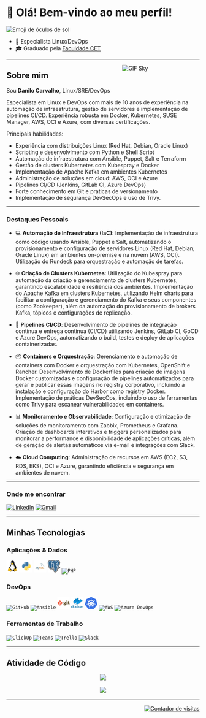 # 👋 Olá! Bem-vindo ao meu perfil!

<img width="30" src="https://emojis.slackmojis.com/emojis/images/1531849430/4246/blob-sunglasses.gif?1531849430" alt="Emoji de óculos de sol" />

- 👷 Especialista Linux/DevOps
- 🎓 Graduado pela [Faculdade CET](http://www.cet.edu.br/)

---

<img align="right" width="40%" src="https://media2.giphy.com/media/xT3i1acWS2AQRKHgZi/giphy.gif" alt="GIF Sky" />

## Sobre mim

Sou **Danilo Carvalho**, Linux/SRE/DevOps

Especialista em Linux e DevOps com mais de 10 anos de experiência na automação de infraestrutura, gestão de servidores e implementação de pipelines CI/CD. Experiência robusta em Docker, Kubernetes, SUSE Manager, AWS, OCI e Azure, com diversas certificações.

Principais habilidades:

- Experiência com distribuições Linux (Red Hat, Debian, Oracle Linux)
- Scripting e desenvolvimento com Python e Shell Script
- Automação de infraestrutura com Ansible, Puppet, Salt e Terraform
- Gestão de clusters Kubernetes com Kubespray e Docker
- Implementação de Apache Kafka em ambientes Kubernetes
- Administração de soluções em cloud: AWS, OCI e Azure
- Pipelines CI/CD (Jenkins, GitLab CI, Azure DevOps)
- Forte conhecimento em Git e práticas de versionamento
- Implementação de segurança DevSecOps e uso de Trivy.

---

### Destaques Pessoais

- 💻 **Automação de Infraestrutura (IaC)**: Implementação de infraestrutura como código usando Ansible, Puppet e Salt, automatizando o provisionamento e configuração de servidores Linux (Red Hat, Debian, Oracle Linux) em ambientes on-premise e na nuvem (AWS, OCI). Utilização do Rundeck para orquestração e automação de tarefas.
  
- 🌐 **Criação de Clusters Kubernetes**: Utilização do Kubespray para automação da criação e gerenciamento de clusters Kubernetes, garantindo escalabilidade e resiliência dos ambientes. Implementação do Apache Kafka em clusters Kubernetes, utilizando Helm charts para facilitar a configuração e gerenciamento do Kafka e seus componentes (como Zookeeper), além da automação do provisionamento de brokers Kafka, tópicos e configurações de replicação.
  
- 🔄 **Pipelines CI/CD**: Desenvolvimento de pipelines de integração contínua e entrega contínua (CI/CD) utilizando Jenkins, GitLab CI, GoCD e Azure DevOps, automatizando o build, testes e deploy de aplicações containerizadas.

- 📦 **Containers e Orquestração**: Gerenciamento e automação de containers com Docker e orquestração com Kubernetes, OpenShift e Rancher. Desenvolvimento de Dockerfiles para criação de imagens Docker customizadas e configuração de pipelines automatizados para gerar e publicar essas imagens no registry corporativo, incluindo a instalação e configuração do Harbor como registry Docker. Implementação de práticas DevSecOps, incluindo o uso de ferramentas como Trivy para escanear vulnerabilidades em containers.

- 📊 **Monitoramento e Observabilidade**: Configuração e otimização de soluções de monitoramento com Zabbix, Prometheus e Grafana. Criação de dashboards interativos e triggers personalizados para monitorar a performance e disponibilidade de aplicações críticas, além de geração de alertas automáticos via e-mail e integrações com Slack.

- ☁️ **Cloud Computing**: Administração de recursos em AWS (EC2, S3, RDS, EKS), OCI e Azure, garantindo eficiência e segurança em ambientes de nuvem.

---

### Onde me encontrar

[![LinkedIn](https://img.shields.io/badge/LinkedIn-blue?style=for-the-badge&logo=LinkedIn)](https://www.linkedin.com/in/danilo-carvalhosilva/)
[![Gmail](https://img.shields.io/badge/-Gmail-c14438?style=for-the-badge&logo=Gmail&logoColor=white&link=mailto:dnlcesilva@gmail.com)](mailto:dnlcesilva@gmail.com)

---

## Minhas Tecnologias

### Aplicações & Dados

<code><img height="32" src="https://raw.githubusercontent.com/github/explore/80688e429a7d4ef2fca1e82350fe8e3517d3494d/topics/linux/linux.png" alt="Linux"/></code>
<code><img height="32" src="https://raw.githubusercontent.com/github/explore/80688e429a7d4ef2fca1e82350fe8e3517d3494d/topics/python/python.png" alt="Python"/></code>
<code><img height="32" src="https://raw.githubusercontent.com/github/explore/80688e429a7d4ef2fca1e82350fe8e3517d3494d/topics/mysql/mysql.png" alt="MySQL"/></code>
<code><img height="32" src="https://raw.githubusercontent.com/github/explore/80688e429a7d4ef2fca1e82350fe8e3517d3494d/topics/postgresql/postgresql.png" alt="PostgreSQL"/></code>
<code><img height="32" src="https://img.icons8.com/officel/2x/php-logo.png" alt="PHP"/></code>

### DevOps

<code><img height="32" src="https://cdn3.iconfinder.com/data/icons/inficons/512/github.png" alt="GitHub"/></code>
<code><img height="32" src="https://encrypted-tbn0.gstatic.com/images?q=tbn:ANd9GcRYD0S3KXHPLFz1n5nQI-I5M8q6_evgRRHFNA&usqp=CAU" alt="Ansible"/></code>
<code><img height="32" src="https://raw.githubusercontent.com/github/explore/80688e429a7d4ef2fca1e82350fe8e3517d3494d/topics/git/git.png" alt="Git"/></code>
<code><img height="32" src="https://raw.githubusercontent.com/github/explore/80688e429a7d4ef2fca1e82350fe8e3517d3494d/topics/docker/docker.png" alt="Docker"/></code>
<code><img height="32" src="https://raw.githubusercontent.com/github/explore/80688e429a7d4ef2fca1e82350fe8e3517d3494d/topics/kubernetes/kubernetes.png" alt="Kubernetes"/></code>
<code><img height="32" src="https://img.icons8.com/?size=80&id=mHi46t5vguiz&format=png" alt="AWS" width="30" /></code>
<code><img height="32" src="https://1000logos.net/wp-content/uploads/2024/08/Azure-DevOps-Logo.png" alt="Azure DevOps" width="30" /></code>


### Ferramentas de Trabalho

<code><img height="32" src="https://232924.apps.zdusercontent.com/232924/assets/1579259063-9eaa196f4d4eeff0ff0c915b800a9730/logo.png" alt="ClickUp"/></code>
<code><img height="32" src="https://img.icons8.com/color/2x/microsoft-teams.png" alt="Teams"/></code>
<code><img height="32" src="https://cdn.iconscout.com/icon/free/png-512/trello-6-569395.png" alt="Trello"/></code>
<code><img height="32" src="https://1000logos.net/wp-content/uploads/2021/06/Slack-logo.png" alt="Slack" width="25"/></code>

---

## Atividade de Código

<p align="center">
  <img src="https://github-readme-stats.vercel.app/api?username=dnlcesilva&show_icons=true&theme=blue-green" />
</p>
<p align="center">
  <img src="https://github-readme-stats.vercel.app/api/top-langs/?username=dnlcesilva&show_icons=true&theme=blue-green" />
</p>

---

<p align="right">
  <a href="https://badges.pufler.dev">
      <img src="https://badges.pufler.dev/visits/dnlcesilva/dnlcesilva" alt="Contador de visitas" />
   </a>
</p>
